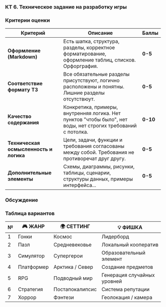 ### КТ 6. Техническое задание на разработку игры

### Критерии оценки

| Критерий                                             | Описание                                                                                                                                                                                     | Баллы  |
| ---------------------------------------------------- | --------------------------------------------------------------------------------------------------------------------------------------------------------------------------------------------------- | ------ |
| **Оформление (Markdown)**       | Есть шапка, структура, разделы, корректное форматирование, оформление таблиц, списков. Орфорграфия.                                              | **0-5**  |
| **Соответствие формату ТЗ**                   | Все обязательные разделы присутствуют, логично расположены и понятны. Лишние разделы отсутствюут.                                                                          | **0-5**  |
| **Качество содержания**        | Конкретика, примеры, внутренняя логика. Нет пунктов "чтобы было", нет воды, нет строгих требований с потолка. | **0-10** |
| **Техническая осмысленность и логика** | Цели, задачи, функции и требования согласованы между собой. Требования не противоречат друг другу.                                                               | **0-5**  |
| **Дополнительные элементы**                       | Схемы, диаграммы, рисунки, таблицы, сценарии, структуры данных, примеры интерфейса...                                                           | **0-5**  |

### Обсуждение

### Таблица вариантов

| № | 🎮 ЖАНР    | 🌍 СЕТТИНГ      | 💡 ФИШКА                    |
| - | ---------- | --------------- | --------------------------- |
| 1 | Гонки      | Космос          | Лидерборд                   |
| 2 | Пазл       | Средневековье   | Локальный кооператив        |
| 3 | Симулятор  | Супергерои      | Образовательный элемент     |
| 4 | Платформер | Арктика / Север | Создание предметов          |
| 5 | RPG        | Подводный мир   | Генерация случайных уровней |
| 6 | Стратегия  | Постапокалипсис | Система репутации           |
| 7 | Хоррор     | Фэнтези         | Геолокация / камера         |
